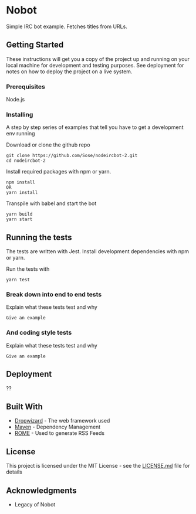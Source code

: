 # Nobot

Simple IRC bot example. Fetches titles from URLs.

## Getting Started

These instructions will get you a copy of the project up and running on your local machine for development and testing purposes. See deployment for notes on how to deploy the project on a live system.

### Prerequisites

Node.js

### Installing

A step by step series of examples that tell you have to get a development env running

Download or clone the github repo

```
git clone https://github.com/Sose/nodeircbot-2.git
cd nodeircbot-2
```

Install required packages with npm or yarn.

```
npm install
OR
yarn install
```

Transpile with babel and start the bot

```
yarn build
yarn start
``` 

## Running the tests

The tests are written with Jest. Install development dependencies with npm or yarn.

Run the tests with

```
yarn test
```

### Break down into end to end tests

Explain what these tests test and why

```
Give an example
```

### And coding style tests

Explain what these tests test and why

```
Give an example
```

## Deployment

??

## Built With

* [Dropwizard](http://www.dropwizard.io/1.0.2/docs/) - The web framework used
* [Maven](https://maven.apache.org/) - Dependency Management
* [ROME](https://rometools.github.io/rome/) - Used to generate RSS Feeds

## License

This project is licensed under the MIT License - see the [LICENSE.md](LICENSE.md) file for details

## Acknowledgments

* Legacy of Nobot

